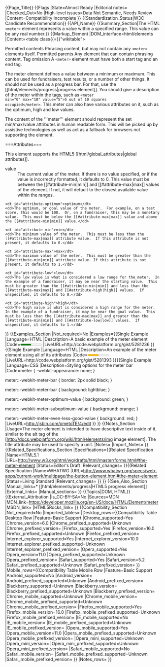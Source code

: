 {{Page_Title}}
{{Flags
|State=Almost Ready
|Editorial notes=
|Checked_Out=No
|High-level issues=Data Not Semantic, Needs Review
|Content=Compatibility Incomplete
}}
{{Standardization_Status|W3C Candidate Recommendation}}
{{API_Name}}
{{Summary_Section|The HTML <code>&lt;meter&gt;</code> element represents a value within a specified range.  This value can be any real number.}}
{{Markup_Element
|DOM_interface=html/elements
|Content=<table class{{=}}"wikitable">
<tr>
<th style{{=}}"vertical-align: top" id="permitted-contents">Permitted&#160;contents</th>
<td style{{=}}"vertical-align: top; padding-top: 10px">Phrasing content, but may not contain any <code>&lt;meter&gt;</code> elements itself.</td>
</tr>
<tr>
<th id="permitted-parents">Permitted&#160;parents</th>
<td>Any element that can contain phrasing content.</td>
</tr>
<tr>
<th id="tag-omission">Tag&#160;omission</th>
<td>A <code>&lt;meter&gt;</code> element must have both a start tag and an end tag.</td>
</tr>
</table>


The meter element defines a value between a minimum or maximum.  This can be used for fundraisers, test results, or a number of other things.  It should not be used as a progress bar.  For that, use the [[html/elements/progress|progress element]].  You should give a description of the meter within the tags, such as <code>&lt;meter min&#61;&quot;0&quot; max&#61;&quot;10&quot; value&#61;&quot;5&quot;&gt;5 out of 10 squares occupied&lt;&#47;meter&gt;</code>.  This meter can also have various attributes on it, such as the optimum, high and low values.

The content of the '''meter''' element should represent the set min/max/value attributes in human readable form. This will be picked up by assistive technologies as well as act as a fallback for browsers not supporting the element. 

===Attributes===

This element supports the HTML5 [[html/global_attributes|global attributes]].

<dl>
    <dt id="attribute-value">value</dt>
    <dd>The current value of the meter.  If there is no value specified, or if the value is incorrectly formatted, it defaults to 0.  This value must be between the [[#attribute-min|min]] and [[#attribute-max|max]] values of the element.  If not, it will default to the closest available value within the ranges.</dd>

    <dt id="attribute-optimum">optimum</dt>
    <dd>The optimum, or goal value of the meter.  For example, on a test score, this would be 100.  Or, on a fundraiser, this may be a monetary value.  This must be below the [[#attribute-max|max]] value and above the [[#attribute-min|min]] value.</dd>

    <dt id="attribute-min">min</dt>
    <dd>The minimum value of the meter.  This must be less than the [[#attribute-max|max]] attribute value.  If this attribute is not present, it defaults to 0.</dd>

    <dt id="attribute-max">max</dt>
    <dd>The maximum value of the meter.  This must be greater than the [[#attribute-min|min]] attribute value. If this attribute is not present, it defaults to 1.</dd>

    <dt id="attribute-low">low</dt>
    <dd>The low value is what is considered a low range for the meter.  In the example of a fundraiser, it may be near the starting value.  This must be greater than the [[#attribute-min|min]] and less than the [[#attribute-max|max]] and [[#attribute-high|high]] values.  If unspecified, it defaults to 0.</dd>

    <dt id="attribute-high">high</dt>
    <dd>The high value is what is considered a high range for the meter.  In the example of a fundraiser, it may be near the goal value.  This must be less than the [[#attribute-max|max]] and greater than the [[#attribute-min|min]] and [[#attribute-low|low]] values.  If unspecified, it defaults to 1.</dd>
</dl>
}}
{{Examples_Section
|Not_required=No
|Examples={{Single Example
|Language=HTML
|Description=A basic example of the meter element
|Code=<meter min="0" max="10" value="5">5 out of 10</meter>
|LiveURL=http://code.webplatform.org/gist/5281236
}}{{Single Example
|Language=HTML
|Description=An example of the meter element using all of its attributes
|Code=<meter min="0" max="1000" value="500" low="200" high="800" optimum="900">&#36;500 raised</meter>
|LiveURL=http://code.webplatform.org/gist/5281393
}}{{Single Example
|Language=CSS
|Description=Styling options for the meter bar
|Code=meter {
  -webkit-appearance: none;
}

meter::-webkit-meter-bar {
  border: 2px solid black;
}

meter::-webkit-meter-bar {
  background: lightblue;
}

meter::-webkit-meter-optimum-value {
  background: green;
}

meter::-webkit-meter-suboptimum-value {
  background: orange;
}

meter::-webkit-meter-even-less-good-value {
  background: red;
}
|LiveURL=http://jsbin.com/ometoTE/4/edit
}}
}}
{{Notes_Section
|Usage=The meter element is intended to have descriptive text inside of it, similar to the alt tag of the [http://docs.webplatform.org/wiki/html/elements/img image element].
The title attribute may be used to specify a unit.
|Notes=
|Import_Notes=
}}
{{Related_Specifications_Section
|Specifications={{Related Specification
|Name=HTML5.1
|URL=http://www.w3.org/html/wg/drafts/html/master/forms.html#the-meter-element
|Status=Editor's Draft
|Relevant_changes=
}}{{Related Specification
|Name=WHATWG
|URL=http://www.whatwg.org/specs/web-apps/current-work/multipage/the-button-element.html#the-meter-element
|Status=Living Standard
|Relevant_changes=
}}
}}
{{See_Also_Section
|Manual_links=* [[html/elements/progress|HTML5 progress element]]
|External_links=
|Manual_sections=
}}
{{Topics|DOM, HTML}}
{{External_Attribution
|Is_CC-BY-SA=No
|Sources=MDN
|MDN_link=https://developer.mozilla.org/en-US/docs/HTML/Element/meter
|MSDN_link=
|HTML5Rocks_link=
}}
{{Compatibility_Section
|Not_required=No
|Imported_tables=
|Desktop_rows={{Compatibility Table Desktop Row
|Feature=Basic Support
|Chrome_supported=Yes
|Chrome_version=6.0
|Chrome_prefixed_supported=Unknown
|Chrome_prefixed_version=
|Firefox_supported=Yes
|Firefox_version=16.0
|Firefox_prefixed_supported=Unknown
|Firefox_prefixed_version=
|Internet_explorer_supported=Yes
|Internet_explorer_version=10.0
|Internet_explorer_prefixed_supported=Unknown
|Internet_explorer_prefixed_version=
|Opera_supported=Yes
|Opera_version=11.0
|Opera_prefixed_supported=Unknown
|Opera_prefixed_version=
|Safari_supported=Yes
|Safari_version=5.2
|Safari_prefixed_supported=Unknown
|Safari_prefixed_version=
}}
|Mobile_rows={{Compatibility Table Mobile Row
|Feature=Basic Support
|Android_supported=No
|Android_version=
|Android_prefixed_supported=Unknown
|Android_prefixed_version=
|Blackberry_supported=Unknown
|Blackberry_version=
|Blackberry_prefixed_supported=Unknown
|Blackberry_prefixed_version=
|Chrome_mobile_supported=Unknown
|Chrome_mobile_version=
|Chrome_mobile_prefixed_supported=Unknown
|Chrome_mobile_prefixed_version=
|Firefox_mobile_supported=Yes
|Firefox_mobile_version=16.0
|Firefox_mobile_prefixed_supported=Unknown
|Firefox_mobile_prefixed_version=
|IE_mobile_supported=No
|IE_mobile_version=
|IE_mobile_prefixed_supported=Unknown
|IE_mobile_prefixed_version=
|Opera_mobile_supported=Yes
|Opera_mobile_version=11.0
|Opera_mobile_prefixed_supported=Unknown
|Opera_mobile_prefixed_version=
|Opera_mini_supported=Unknown
|Opera_mini_version=
|Opera_mini_prefixed_supported=Unknown
|Opera_mini_prefixed_version=
|Safari_mobile_supported=No
|Safari_mobile_version=
|Safari_mobile_prefixed_supported=Unknown
|Safari_mobile_prefixed_version=
}}
|Notes_rows=
}}